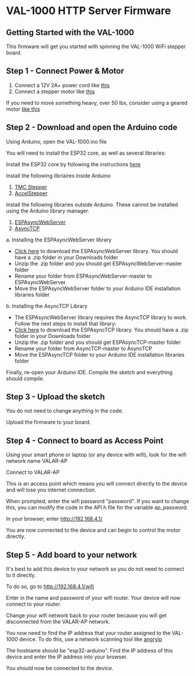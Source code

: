 # VAL-1000 HTTP Server Firmware
## Getting Started with the VAL-1000

This firmware will get you started with spinning the VAL-1000 WiFi stepper board.

## Step 1 - Connect Power & Motor
1. Connect a 12V 2A+ power cord like [this](https://amzn.to/30qsbh7)
2. Connect a stepper motor like [this](https://amzn.to/3kUWkP4)

If you need to move something heavy, over 50 lbs, consider using a geared motor [like this](https://amzn.to/3c9xmI0)

## Step 2 - Download and open the Arduino code
Using Arduino, open the VAL-1000.ino file

You will need to install the ESP32 core, as well as several libraries:

Install the ESP32 core by following the instructions [here](https://randomnerdtutorials.com/installing-the-esp32-board-in-arduino-ide-windows-instructions/)

Install the following libriaires inside Arduino
1. [TMC Stepper](https://www.arduino.cc/reference/en/libraries/tmcstepper/)
2. [AccelStepper](https://www.arduino.cc/reference/en/libraries/accelstepper/)

Install the following libraries outside Arduino. These cannot be installed using the Arduino library manager.
1. [ESPAsyncWebServer](https://github.com/me-no-dev/ESPAsyncWebServer)
2. [AsyncTCP](https://github.com/me-no-dev/AsyncTCP)  

a. Installing the ESPAsyncWebServer library

- [Click here](https://github.com/me-no-dev/ESPAsyncWebServer/archive/refs/heads/master.zip) to download the ESPAsyncWebServer library. You should have a .zip folder in your Downloads folder
- Unzip the .zip folder and you should get ESPAsyncWebServer-master folder
- Rename your folder from ESPAsyncWebServer-master to ESPAsyncWebServer
- Move the ESPAsyncWebServer folder to your Arduino IDE installation libraries folder

b. Installing the AsyncTCP Library

- The ESPAsyncWebServer library requires the AsyncTCP library to work. Follow the next steps to install that library:
- [Click here](https://github.com/me-no-dev/AsyncTCP/archive/refs/heads/master.zip) to download the ESPAsyncTCP library. You should have a .zip folder in your Downloads folder
- Unzip the .zip folder and you should get ESPAsyncTCP-master folder
- Rename your folder from AsyncTCP-master to AsyncTCP
- Move the ESPAsyncTCP folder to your Arduino IDE installation libraries folder

Finally, re-open your Arduino IDE. Compile the sketch and everything should compile.

## Step 3 - Upload the sketch
You do not need to change anything in the code.

Upload the firmware to your board.


## Step 4 - Connect to board as Access Point

Using your smart phone or laptop (or any device with wifi), look for the wifi network name VALAR-AP

Connect to VALAR-AP

This is an access point which means you will connect directly to the device and will lose you internet connection.

When prompted, enter the wifi password "password". If you want to change this, you can modify the code in the API.h file for the variable ap_password.

In your browser, enter http://192.168.4.1/

You are now connected to the device and can begin to control the motor directly.

## Step 5 - Add board to your network

It's best to add this device to your network so you do not need to connect to it directly. 

To do so, go to http://192.168.4.1/wifi

Enter in the name and password of your wifi router. Your device will now connect to your router.

Change your wifi network back to your router because you will get disconnected from the VALAR-AP network.

You now need to find the IP address that your router assigned to the VAL-1000 device. To do this, use a network scanning tool like [angryip](https://angryip.org/)

The hostname should be "esp32-arduino". Find the IP address of this device and enter the IP address into your browser.

You should now be connected to the device.
